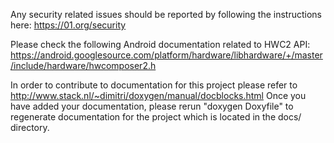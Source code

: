 Any security related issues should be reported by following the instructions here:
https://01.org/security

Please check the following Android documentation related to HWC2 API:
https://android.googlesource.com/platform/hardware/libhardware/+/master/include/hardware/hwcomposer2.h

In order to contribute to documentation for this project please refer to
http://www.stack.nl/~dimitri/doxygen/manual/docblocks.html
Once you have added your documentation, please rerun "doxygen Doxyfile" to
regenerate documentation for the project which is located in the docs/
directory.
